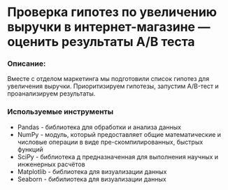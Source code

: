 # Проверка гипотез по увеличению выручки в интернет-магазине — оценить результаты A/B теста
### Описание:
Вместе с отделом маркетинга мы подготовили список гипотез для увеличения выручки.
Приоритизируем гипотезы, запустим A/B-тест и проанализируем результаты.
### Используемые инструменты
* Pandas - библиотека для обработки и анализа данных
* NumPy - модуль, который предоставляет общие математические и числовые операции в виде пре-скомпилированных, быстрых функций
* SciPy - библиотека д предназначенная для выполнения научных и инженерных расчётов
* Matplotlib - библиотека для визуализации данных
* Seaborn - бибилиотека для визуализации данных 
